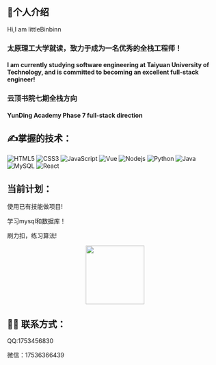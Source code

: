 ## 🙋个人介绍
Hi,I am littleBinbinn
<h3>太原理工大学就读，致力于成为一名优秀的全栈工程师！</h3>
<h4>I am currently studying software engineering at Taiyuan University of Technology, and is committed to becoming an excellent full-stack engineer!</h4>
<h3>云顶书院七期全栈方向</h3>
<h4> YunDing Academy Phase 7 full-stack direction</h4>

## ✍️掌握的技术：
![HTML5](https://img.shields.io/badge/-HTML5-E34F26?style=flat-square&logo=html5&logoColor=white)
![CSS3](https://img.shields.io/badge/-CSS3-1572B6?style=flat-square&logo=css3)
![JavaScript](https://img.shields.io/badge/-JavaScript-oringe?style=flat-square&logo=javascript)
![Vue](https://img.shields.io/badge/-vue-green?style=green&logo=vue)
![Nodejs](https://img.shields.io/badge/-Nodejs-c0ebd?style=flat-square&logo=Node.js)
![Python](https://img.shields.io/badge/-Python-pink?style=flat-square&logo=Python)
![Java](https://img.shields.io/badge/-java-yellow?style=flat-square&logo=java)
![MySQL](https://img.shields.io/badge/mysql-%2300f.svg?style=flat-square&logo=mysql&logoColor=white)
![React](https://img.shields.io/badge/-react-yellow?style=flat-square&logo=java)

## 当前计划：
<p>使用已有技能做项目!</p>
<p>学习mysql和数据库！</p>
<p>刷力扣，练习算法!</p>

<div align="center"> <img height="137px" src="https://github-readme-stats.vercel.app/api?username=sun0225SUN&hide_title=true&hide_border=true&show_icons=trueline_height=21&text_color=000&icon_color=000&bg_color=0,ea6161,ffc64d,fffc4d,52fa5a&theme=graywhite" /> </div>


## 🤹‍♀️ 联系方式：

QQ:1753456830

微信：17536366439
